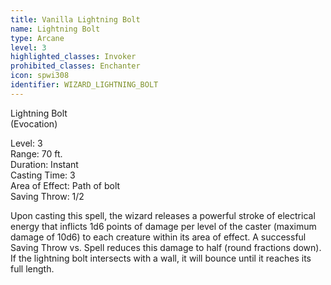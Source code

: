 ```yaml
---
title: Vanilla Lightning Bolt
name: Lightning Bolt
type: Arcane
level: 3
highlighted_classes: Invoker
prohibited_classes: Enchanter
icon: spwi308
identifier: WIZARD_LIGHTNING_BOLT
---
```

Lightning Bolt  
(Evocation)   
  
Level: 3  
Range: 70 ft.  
Duration: Instant   
Casting Time: 3   
Area of Effect: Path of bolt  
Saving Throw: 1/2  
  
Upon casting this spell, the wizard releases a powerful stroke of electrical energy that inflicts 1d6 points of damage per level of the caster (maximum damage of 10d6) to each creature within its area of effect. A successful Saving Throw vs. Spell reduces this damage to half (round fractions down). If the lightning bolt intersects with a wall, it will bounce until it reaches its full length.  
